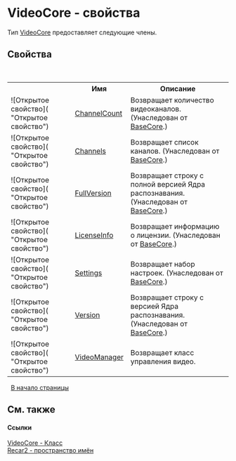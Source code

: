 # VideoCore - свойства
 

Тип <a href="cb693d57-5030-3855-e4bc-6cd1f1721585">VideoCore</a> предоставляет следующие члены.


## Свойства
&nbsp;<table><tr><th></th><th>Имя</th><th>Описание</th></tr><tr><td>![Открытое свойство]( "Открытое свойство")</td><td><a href="7d8f4c7a-1b7f-6cd6-3def-e20ae179c5d4">ChannelCount</a></td><td>
Возвращает количество видеоканалов.
 (Унаследован от <a href="5d7b3a7d-89fd-7a42-1091-912a0f6d1528">BaseCore</a>.)</td></tr><tr><td>![Открытое свойство]( "Открытое свойство")</td><td><a href="25085340-e437-3fe9-5641-a31443ded2d1">Channels</a></td><td>
Возвращает список каналов.
 (Унаследован от <a href="5d7b3a7d-89fd-7a42-1091-912a0f6d1528">BaseCore</a>.)</td></tr><tr><td>![Открытое свойство]( "Открытое свойство")</td><td><a href="0a07e45f-1a99-cddc-282f-08954c57104f">FullVersion</a></td><td>
Возвращает строку с полной версией Ядра распознавания.
 (Унаследован от <a href="5d7b3a7d-89fd-7a42-1091-912a0f6d1528">BaseCore</a>.)</td></tr><tr><td>![Открытое свойство]( "Открытое свойство")</td><td><a href="835f4b5d-54fe-1ee2-10b5-d5ac205cb9dc">LicenseInfo</a></td><td>
Возвращает информацию о лицензии.
 (Унаследован от <a href="5d7b3a7d-89fd-7a42-1091-912a0f6d1528">BaseCore</a>.)</td></tr><tr><td>![Открытое свойство]( "Открытое свойство")</td><td><a href="2dbc41c2-92af-dbd0-1ea7-e47530b767f5">Settings</a></td><td>
Возвращает набор настроек.
 (Унаследован от <a href="5d7b3a7d-89fd-7a42-1091-912a0f6d1528">BaseCore</a>.)</td></tr><tr><td>![Открытое свойство]( "Открытое свойство")</td><td><a href="0f015a00-a7a9-c995-0f07-5e20bdf00754">Version</a></td><td>
Возвращает строку с версией Ядра распознавания.
 (Унаследован от <a href="5d7b3a7d-89fd-7a42-1091-912a0f6d1528">BaseCore</a>.)</td></tr><tr><td>![Открытое свойство]( "Открытое свойство")</td><td><a href="4d86c14c-8286-b37a-720f-e38051027d45">VideoManager</a></td><td>
Возвращает класс управления видео.</td></tr></table>&nbsp;
<a href="#videocore---свойства">В начало страницы</a>

## См. также


#### Ссылки
<a href="cb693d57-5030-3855-e4bc-6cd1f1721585">VideoCore - Класс</a><br /><a href="0dd0c505-07fc-c3e8-128c-d1a0701f2a29">Recar2 - пространство имён</a><br />